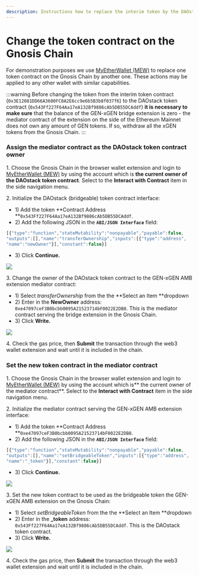 ```yaml
---
description: Instructions how to replace the interim token by the DAOstack token contract
---
```


# Change the token contract on the Gnosis Chain

For demonstration purposes we use [MyEtherWallet (MEW)](https://www.myetherwallet.com/access-my-wallet)  to replace one token contract on the Gnosis Chain by another one. These actions may be applied to any other wallet with similar capabilities.

:::warning
Before changing the token from the interim token contract (`0x3E12081DD66A3600FC0A2E6cc9e6b5B3b8f037f6`) to the DAOstack token contract (`0x543Ff227F64Aa17eA132Bf9886cAb5DB55DCAddf`) **it is necessary to make sure** that the balance of the GEN-xGEN bridge extension is zero - the mediator contract of the extension on the side of the Ethereum Mainnet does not own any amount of GEN tokens. If so, withdraw all the xGEN tokens from the Gnosis Chain.
:::

### Assign the mediator contract as the DAOstack token contract owner

1\. Choose the Gnosis Chain in the browser wallet extension and login to [MyEtherWallet (MEW)](https://www.myetherwallet.com/access-my-wallet) by using the account which is **the current owner of the DAOstack token contract**. Select to the **Interact with Contract** item in the side navigation menu.

2\. Initialize the DAOstack (bridgeable) token contract interface:

* 1\) Add the token **Contract Address **`0x543Ff227F64Aa17eA132Bf9886cAb5DB55DCAddf`.
* 2\) Add the following JSON in the **`ABI/JSON Interface`** field:

```javascript
[{"type":"function","stateMutability":"nonpayable","payable":false,
"outputs":[],"name":"transferOwnership","inputs":[{"type":"address",
"name":"newOwner"}],"constant":false}]
```

* 3\) Click **Continue.**

![](</img/bridges/image-22.png>)

3\. Change the owner of the DAOstack token contract to the GEN-xGEN AMB extension mediator contract:

* 1\) Select _transferOwnership_ from the the **Select an Item **dropdown
* 2\) Enter in the **NewOwner** address: `0xe47097ceF3B0bcbb0095A21523714bF0022E2DB8`. This is the  mediator contract serving the bridge extension in the Gnosis Chain.
* 3\) Click **Write.**

![](</img/bridges/image-23.png>)

4\. Check the gas price, then **Submit** the transaction through the web3 wallet extension and wait until it is included in the chain.

### Set the new token contract in the mediator contract

1\. Choose the Gnosis Chain in the browser wallet extension and login to [MyEtherWallet (MEW)](https://www.myetherwallet.com/access-my-wallet) by using the account which is** the current owner of the mediator contract**. Select to the **Interact with Contract** item in the side navigation menu.

2\. Initialize the mediator contract serving the GEN-xGEN AMB extension interface:

* 1\) Add the token **Contract Address **`0xe47097ceF3B0bcbb0095A21523714bF0022E2DB8`.
* 2\) Add the following JSON in the **`ABI/JSON Interface`** field:

```javascript
[{"type":"function","stateMutability":"nonpayable","payable":false,
"outputs":[],"name":"setBridgeableToken","inputs":[{"type":"address",
"name":"_token"}],"constant":false}]
```

* 3\) Click **Continue.**

![](</img/bridges/image-24.png>)

3\. Set the new token contract to be used as the bridgeable token the GEN-xGEN AMB extension on the Gnosis Chain:

* 1\) Select _setBridgeableToken_ from the the **Select an Item **dropdown
* 2\) Enter in the **\_token** address: `0x543Ff227F64Aa17eA132Bf9886cAb5DB55DCAddf`. This is the DAOstack token contract.
* 3\) Click **Write.**

![](</img/bridges/image-26.png>)

4\. Check the gas price, then **Submit** the transaction through the web3 wallet extension and wait until it is included in the chain.
